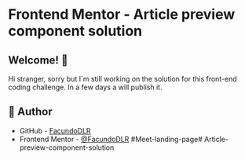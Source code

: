 # Frontend Mentor - Article preview component solution
## Welcome! 👋

Hi stranger, <!-- thanks for checking out my --> sorry but I´m still working on the solution for this front-end coding challenge. In a few days a will publish it.

<!-- This is my solution to the [Meet landing page](https://www.frontendmentor.io/solutions/meet-landing-page-791w1gx-zr). -->

<!-- ![Design preview for the Meet landing page coding challenge](https://meet-landing-page-nu.vercel.app/preview.jpg)

## 📝 Table of contents

- [Overview](#overview)
  - [Screenshot](#screenshot)
  - [Links](#links)
- [My process](#my-process)
  - [Built with](#built-with)
  - [Useful resources](#useful-resources)
- [Author](#author)

## Overview

### The challenge

This challenge is to build out this landing page and get it looking as close to the design as possible.

The users should be able to:

- View the optimal layout depending on their device's screen size
- See hover states for interactive elements

### 📸 Screenshot

**PC Screenshot (1440x900)**

<img src="https://meet-landing-page-nu.vercel.app/assets/screenshots/MacBook Pro-1731799193145.jpeg" width="1280" height="auto">

**Tablet Screenshot (768x1024)**

<img src="https://meet-landing-page-nu.vercel.app/assets/screenshots/iPad-1731799205170.jpeg" width="720" height="auto">

**Mobile Screenshot (375x667)**

<img src="https://meet-landing-page-nu.vercel.app/assets/screenshots/iPhone 6-7-8-1731799170731.jpeg" width="400" height="auto">

### 📎 Links

- View code URL: [Github Repo](https://github.com/FacundoDLR/Meet-landing-page.git)
- Live Site URL: [Live Demo](https://meet-landing-page-nu.vercel.app/)

## My process

### Built with

- HTML 🧱
- Advanced CSS (Pseudo classes/elements & combinators)🎨
- Flexbox ⚒️
- Grid ⚒️
- Responsive Design
- SEO 🌍
- Mobile First 📱
- NEW media query ranges syntax
- Conventional commits (git) 📜 -->

## 🤩 Author

- GitHub - [FacundoDLR](https://github.com/FacundoDLR)
- Frontend Mentor - [@FacundoDLR](https://www.frontendmentor.io/profile/FacundoDLR) #Meet-landing-page# Article-preview-component-solution
